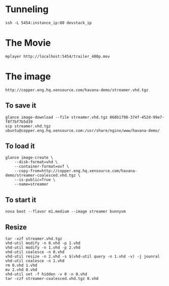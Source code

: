 # Tunneling

    ssh -L 5454:instance_ip:80 devstack_ip

# The Movie

    mplayer http://localhost:5454/trailer_480p.mov

# The image

    http://copper.eng.hq.xensource.com/havana-demo/streamer.vhd.tgz

## To save it

    glance image-download --file streamer.vhd.tgz 068b1798-374f-452d-99e7-f8f7bf7b5d39
    scp streamer.vhd.tgz ubuntu@copper.eng.hq.xensource.com:/usr/share/nginx/www/havana-demo/

## To load it

    glance image-create \
        --disk-format=vhd \
        --container-format=ovf \
        --copy-from=http://copper.eng.hq.xensource.com/havana-demo/streamer-coalesced.vhd.tgz \
        --is-public=True \
        --name=streamer

## To start it

    nova boot --flavor m1.medium --image streamer bunnyvm

## Resize

    tar -xzf streamer.vhd.tgz
    vhd-util modify -n 0.vhd -p 1.vhd
    vhd-util modify -n 1.vhd -p 2.vhd
    vhd-util coalesce -n 0.vhd
    vhd-util resize -n 2.vhd -s $(vhd-util query -n 1.vhd -v) -j jounral
    vhd-util coalesce -n 1.vhd
    rm 0.vhd 1.vhd
    mv 2.vhd 0.vhd
    vhd-util set -f hidden -v 0 -n 0.vhd
    tar -czf streamer-coalesced.vhd.tgz 0.vhd
